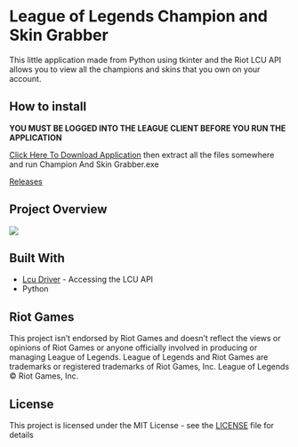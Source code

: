 # League of Legends Champion and Skin Grabber

This little application made from Python using tkinter and the Riot LCU API allows you to view all the champions and skins that you own on your account.

## How to install 
**YOU MUST BE LOGGED INTO THE LEAGUE CLIENT BEFORE YOU RUN THE APPLICATION**

[Click Here To Download Application](https://github.com/MManoah/lol-champion-and-skin-grabber/releases/download/V.1.1/Champion.And.Skin.Grabber.zip)
then extract all the files somewhere and run Champion And Skin Grabber.exe

[Releases](https://github.com/MManoah/lol-champion-and-skin-grabber/releases/)

## Project Overview
![](https://i.gyazo.com/a7cd1252c761a8cf1064644a2701e99e.png)

## Built With

* [Lcu Driver](https://github.com/sousa-andre/lcu-driver) - Accessing the LCU API
* Python

## Riot Games

This project isn’t endorsed by Riot Games and doesn’t reflect the views or opinions of Riot Games
or anyone officially involved in producing or managing League of Legends. League of Legends and Riot Games are
trademarks or registered trademarks of Riot Games, Inc. League of Legends © Riot Games, Inc.

## License

This project is licensed under the MIT License - see the [LICENSE](LICENSE) file for details
